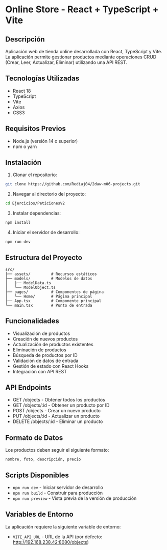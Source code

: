 # Online Store - React + TypeScript + Vite

## Descripción
Aplicación web de tienda online desarrollada con React, TypeScript y Vite. La aplicación permite gestionar productos mediante operaciones CRUD (Crear, Leer, Actualizar, Eliminar) utilizando una API REST.

## Tecnologías Utilizadas
- React 18
- TypeScript
- Vite
- Axios
- CSS3

## Requisitos Previos
- Node.js (versión 14 o superior)
- npm o yarn

## Instalación

1. Clonar el repositorio:
```bash
git clone https://github.com/Rediaj04/2daw-m06-projects.git
```

2. Navegar al directorio del proyecto:
```bash
cd Ejercicios/PeticionesV2
```

3. Instalar dependencias:
```bash
npm install
```

4. Iniciar el servidor de desarrollo:
```bash
npm run dev
```

## Estructura del Proyecto
```
src/
├── assets/         # Recursos estáticos
├── models/         # Modelos de datos
│   ├── ModelData.ts
│   └── ModelObject.ts
├── pages/          # Componentes de página
│   └── Home/       # Página principal
├── App.tsx         # Componente principal
└── main.tsx        # Punto de entrada
```

## Funcionalidades
- Visualización de productos
- Creación de nuevos productos
- Actualización de productos existentes
- Eliminación de productos
- Búsqueda de productos por ID
- Validación de datos de entrada
- Gestión de estado con React Hooks
- Integración con API REST

## API Endpoints
- GET /objects - Obtener todos los productos
- GET /objects/:id - Obtener un producto por ID
- POST /objects - Crear un nuevo producto
- PUT /objects/:id - Actualizar un producto
- DELETE /objects/:id - Eliminar un producto

## Formato de Datos
Los productos deben seguir el siguiente formato:
```
nombre, foto, descripción, precio
```

## Scripts Disponibles
- `npm run dev` - Iniciar servidor de desarrollo
- `npm run build` - Construir para producción
- `npm run preview` - Vista previa de la versión de producción

## Variables de Entorno
La aplicación requiere la siguiente variable de entorno:
- `VITE_API_URL` - URL de la API (por defecto: http://192.168.238.42:8080/objects)